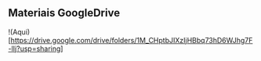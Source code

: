 # 

## Materiais GoogleDrive
!(Aqui)[https://drive.google.com/drive/folders/1M_CHptbJIXzIjHBbq73hD6WJhg7F-lIj?usp=sharing]